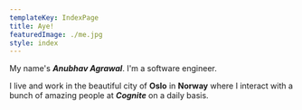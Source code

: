 ```yaml
---
templateKey: IndexPage
title: Aye!
featuredImage: ./me.jpg
style: index
---
```


My name's **_Anubhav Agrawal_**. I'm a software engineer.

I live and work in the beautiful city of **Oslo** in **Norway** where I interact with a bunch of
amazing people at **_Cognite_** on a daily basis.
